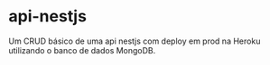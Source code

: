 # api-nestjs

Um CRUD básico de uma api nestjs com deploy em prod na Heroku utilizando o banco de dados MongoDB.
